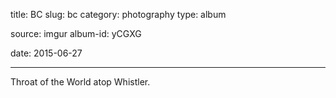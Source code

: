 title: BC
slug: bc
category: photography
type: album

source: imgur
album-id: yCGXG

date: 2015-06-27

---

Throat of the World atop Whistler.
